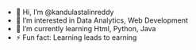 - 👋 Hi, I’m @kandulastalinreddy
- 👀 I’m interested in Data Analytics, Web Development
- 🌱 I’m currently learning Html, Python, Java
- ⚡ Fun fact: Learning leads to earning

<!---
kandulastalinreddy/kandulastalinreddy is a ✨ special ✨ repository because its `README.md` (this file) appears on your GitHub profile.
You can click the Preview link to take a look at your changes.
--->
